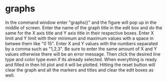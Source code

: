 # graphs
In the command window enter "graphs()" and the figure will pop up in the middle of screen.
Enter the name of the graph title in the edit box and do the same for the X axis title and Y axis title in their respective boxes.
Enter X limit and Y limit with their minimum and maximum values with a space in betwee them like "0 15".
Enter X and Y values with the numbers separated by a comma such as "1,2,3". Be sure to enter the same amount of X and Y values otherwise there will be an error message.
Then click the desired line type and color type even if its already selected.
When everything is ready and filled in then hit plot and it will be plotted.
Hitting the reset button will clear the graph and all the markers and titles and clear the edit boxes as well.
